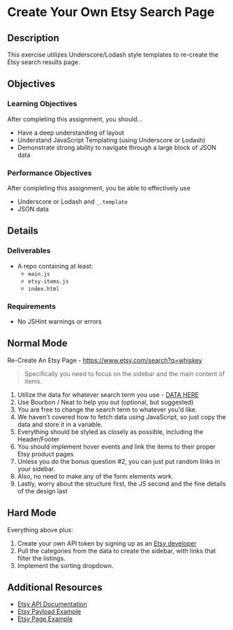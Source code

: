 # Create Your Own Etsy Search Page

## Description
This exercise utilizes Underscore/Lodash style templates to re-create the Etsy search results page.


## Objectives

### Learning Objectives

After completing this assignment, you should…

- Have a deep understanding of layout
- Understand JavaScript Templating (using Underscore or Lodash)
- Demonstrate strong ability to navigate through a large block of JSON data


### Performance Objectives

After completing this assignment, you be able to effectively use

* Underscore or Lodash and `_.template`
* JSON data


## Details

### Deliverables

* A repo containing at least:
  * `main.js`
  * `etsy-items.js`
  * `index.html`

### Requirements

* No JSHint warnings or errors


## Normal Mode

Re-Create An Etsy Page - https://www.etsy.com/search?q=whiskey

> Specifically you need to focus on the sidebar and the main content of items. 

1. Utilize the data for whatever search term you use - [DATA HERE](https://api.etsy.com/v2/listings/active?api_key=h9oq2yf3twf4ziejn10b717i&keywords=whiskey&includes=Images,Shop)
2. Use Bourbon / Neat to help you out (optional, but suggested)
3. You are free to change the search term to whatever you'd like.
4. We haven't covered how to fetch data using JavaScript, so just copy the data and store it in a variable.
5. Everything should be styled as closely as possible, including the Header/Footer
6. You should implement hover events and link the items to their proper Etsy product pages
7. Unless you do the bonus question #2, you can just put random links in your sidebar.
8. Also, no need to make any of the form elements work.
9. Lastly, worry about the structure first, the JS second and the fine details of the design last
            
## Hard Mode

Everything above plus:

1. Create your own API token by signing up as an [Etsy developer](https://www.etsy.com/developers/)
2. Pull the categories from the data to create the sidebar, with links that filter the listings.
3. Implement the sorting dropdown.
            

## Additional Resources

- [Etsy API Documentation](https://www.etsy.com/developers/documentation/reference/listing)
- [Etsy Payload Example](https://api.etsy.com/v2/listings/active?api_key=h9oq2yf3twf4ziejn10b717i&keywords=whiskey&includes=Images,Shop)
- [Etsy Page Example](https://www.etsy.com/search?q=whiskey)

